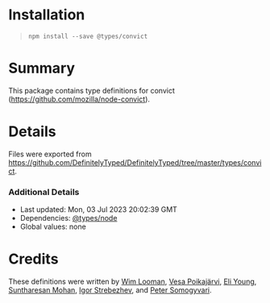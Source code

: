 # Installation
> `npm install --save @types/convict`

# Summary
This package contains type definitions for convict (https://github.com/mozilla/node-convict).

# Details
Files were exported from https://github.com/DefinitelyTyped/DefinitelyTyped/tree/master/types/convict.

### Additional Details
 * Last updated: Mon, 03 Jul 2023 20:02:39 GMT
 * Dependencies: [@types/node](https://npmjs.com/package/@types/node)
 * Global values: none

# Credits
These definitions were written by [Wim Looman](https://github.com/Nemo157), [Vesa Poikajärvi](https://github.com/vesse), [Eli Young](https://github.com/elyscape), [Suntharesan Mohan](https://github.com/msuntharesan), [Igor Strebezhev](https://github.com/xamgore), and [Peter Somogyvari](https://github.com/petermetz).
